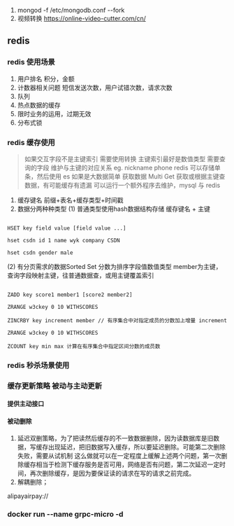 1. mongod -f /etc/mongodb.conf --fork
2. 视频转换 https://online-video-cutter.com/cn/

## redis

### redis 使用场景

1. 用户排名 积分，金额
2. 计数器相关问题 短信发送次数，用户试错次数，请求次数
3. 队列
4. 热点数据的缓存
5. 限时业务的运用，过期无效
6. 分布式锁

### redis 缓存使用

> 如果交互字段不是主键索引 需要使用转换 主键索引最好是数值类型
> 需要查询的字段 维护与主键的对应关系 eg. nickname phone
> redis 可以存储单条，然后使用 es 如果是大数据简单
> 获取数据 Multi Get 获取或根据主键查数据，有可能缓存有遗漏
> 可以运行一个额外程序去维护，mysql 与 redis

1. 缓存键名 前缀+表名+缓存类型+时间戳
2. 数据分两种种类型
   (1) 普通类型使用hash数据结构存储 缓存键名 + 主键

```shell

HSET key field value [field value ...]

hset csdn id 1 name wyk company CSDN

hset csdn gender male

```

(2) 有分页需求的数据Sorted Set 分数为排序字段值数值类型 member为主键，查询字段映射主键，往普通数据查，或用主键覆盖索引

```shell

ZADD key score1 member1 [score2 member2] 

ZRANGE w3ckey 0 10 WITHSCORES

ZINCRBY key increment member // 有序集合中对指定成员的分数加上增量 increment

ZRANGE w3ckey 0 10 WITHSCORES

ZCOUNT key min max 计算在有序集合中指定区间分数的成员数

```

### redis 秒杀场景使用

### 缓存更新策略 被动与主动更新

#### 提供主动接口

#### 被动删除

1. 延迟双删策略，为了把读然后缓存的不一致数据删除，因为读数据库是旧数据，写缓存出现延迟，把旧数据写入缓存，所以要延迟删除。可能第二次删除失败，需要从试机制
   这么做就可以在一定程度上缓解上述两个问题，第一次删除缓存相当于检测下缓存服务是否可用，网络是否有问题，第二次延迟一定时间，再次删除缓存，是因为要保证读的请求在写的请求之前完成。
2. 解耦删除；

alipayairpay://

### docker run --name grpc-micro -d